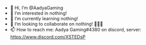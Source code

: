 - 👋 Hi, I’m @AadyaGaming
- 👀 I’m interested in nothing!
- 🌱 I’m currently learning nothing!
- 💞️ I’m looking to collaborate on nothing! 🥴🥴🥴
- 📫 How to reach me: Aadya Gaming#4380 on discord, server: https://www.discord.com/XSTEDsP

<!---
AadyaGaming/AadyaGaming is a ✨ special ✨ repository because its `README.md` (this file) appears on your GitHub profile.
You can click the Preview link to take a look at your changes.
--->
